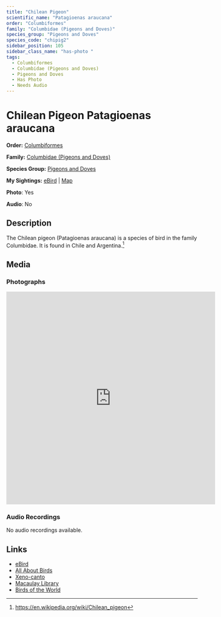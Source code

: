 ```yaml
---
title: "Chilean Pigeon"
scientific_name: "Patagioenas araucana"
order: "Columbiformes"
family: "Columbidae (Pigeons and Doves)"
species_group: "Pigeons and Doves"
species_code: "chipig2"
sidebar_position: 105
sidebar_class_name: "has-photo "
tags: 
  - Columbiformes
  - Columbidae (Pigeons and Doves)
  - Pigeons and Doves
  - Has Photo
  - Needs Audio
---
```


# Chilean Pigeon <span className='sci_name'>Patagioenas araucana</span>

**Order:** [Columbiformes](/tags/columbiformes)

**Family:** [Columbidae (Pigeons and Doves)](/tags/columbidae-pigeons-and-doves)

**Species Group:** [Pigeons and Doves](/tags/pigeons-and-doves)

**My Sightings:** [eBird](https://ebird.org/lifelist?r=world&time=life&spp=chipig2) | [Map](/map?species_code=chipig2)

**Photo**: Yes 

**Audio**: No

## Description
The Chilean pigeon (Patagioenas araucana) is a species of bird in the family Columbidae. It is found in Chile and Argentina.[^1]

[^1]: https://en.wikipedia.org/wiki/Chilean_pigeon

## Media
### Photographs
<iframe src="https://macaulaylibrary.org/asset/625246747/embed" width="550" height="560" frameborder="0" allowfullscreen></iframe>

### Audio Recordings
No audio recordings available.

## Links
* [eBird](https://ebird.org/species/chipig2) 
* [All About Birds](https://www.allaboutbirds.org/guide/chipig2) 
* [Xeno-canto](https://www.xeno-canto.org/species/patagioenas-araucana) 
* [Macaulay Library](https://search.macaulaylibrary.org/catalog?taxonCode=chipig2&sort=rating_rank_desc)
* [Birds of the World](https://birdsoftheworld.org/bow/species/chipig2)
